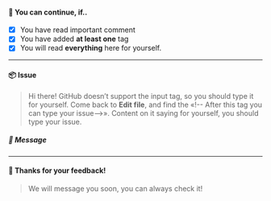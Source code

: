 <!-- ‼️ Important comment
#**************************#
 Hello there! 👋 
 Welcome to Issues — place, where 
 you can help others.
#**************************#
 Make sure to add a tag to your request,
 so it’ll be easier, faster for us to 
 help you.
#**************************#
 Now, as you has read this, you can go to preview!
-->
>
#### 🌟 You can continue, if..
 - [X] You have read important comment
 - [X] You have added **at least one** tag
 - [X] You will read **everything** here for yourself.
- - -
#### 📦 Issue
> Hi there! GitHub doesn’t support the input
tag, so you should type it for yourself. Come back
to **Edit file**, and find the «!-- After this tag you can 
type your issue-->». Content on it saying for yourself, you should type your
issue.
##### 📝 Message
<!-- After this tag you can type your issue -->



<!-- Stop describing your issue right here. -->
<!-- Go back to preview. -->
- - -
#### 🎊 Thanks for your feedback!
> We will message you soon, you can always check it!

